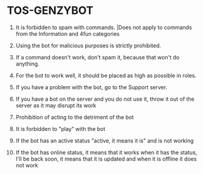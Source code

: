# TOS-GENZYBOT

1. It is forbidden to spam with commands.
|Does not apply to commands from the Information and 4fun categories

2. Using the bot for malicious purposes is strictly prohibited.

3. If a command doesn't work, don't spam it, because that won't do anything.

4. For the bot to work well, it should be placed as high as possible in roles.

5. If you have a problem with the bot, go to the Support server.

6. If you have a bot on the server and you do not use it, throw it out of the server as it may disrupt its work

7. Prohibition of acting to the detriment of the bot

8. It is forbidden to "play" with the bot

9. If the bot has an active status "active, it means it is" and is not working

10. If the bot has online status, it means that it works when it has the status, I'll be back soon, it means that it is updated and when it is offline it does not work

